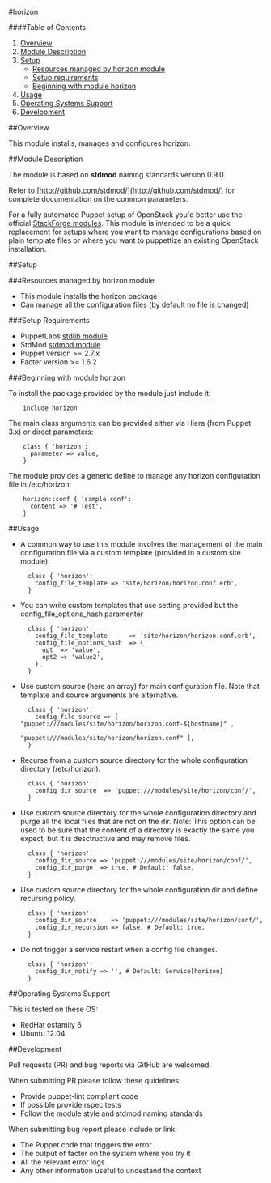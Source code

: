 #horizon

####Table of Contents

1. [Overview](#overview)
2. [Module Description](#module-description)
3. [Setup](#setup)
    * [Resources managed by horizon module](#resources-managed-by-horizon-module)
    * [Setup requirements](#setup-requirements)
    * [Beginning with module horizon](#beginning-with-module-horizon)
4. [Usage](#usage)
5. [Operating Systems Support](#operating-systems-support)
6. [Development](#development)

##Overview

This module installs, manages and configures horizon.

##Module Description

The module is based on **stdmod** naming standards version 0.9.0.

Refer to [http://github.com/stdmod/](http://github.com/stdmod/) for complete documentation on the common parameters.

For a fully automated Puppet setup of OpenStack you'd better use the official [StackForge modules](https://github.com/stackforge/puppet-openstack).
This module is intended to be a quick replacement for setups where you want to manage configurations based on plain template files or where you want to puppettize an existing OpenStack installation.

##Setup

###Resources managed by horizon module
* This module installs the horizon package
* Can manage all the configuration files (by default no file is changed)

###Setup Requirements
* PuppetLabs [stdlib module](https://github.com/puppetlabs/puppetlabs-stdlib)
* StdMod [stdmod module](https://github.com/stdmod/stdmod)
* Puppet version >= 2.7.x
* Facter version >= 1.6.2

###Beginning with module horizon

To install the package provided by the module just include it:

        include horizon

The main class arguments can be provided either via Hiera (from Puppet 3.x) or direct parameters:

        class { 'horizon':
          parameter => value,
        }

The module provides a generic define to manage any horizon configuration file in /etc/horizon:

        horizon::conf { 'sample.conf':
          content => '# Test',
        }


##Usage

* A common way to use this module involves the management of the main configuration file via a custom template (provided in a custom site module):

        class { 'horizon':
          config_file_template => 'site/horizon/horizon.conf.erb',
        }

* You can write custom templates that use setting provided but the config_file_options_hash paramenter

        class { 'horizon':
          config_file_template      => 'site/horizon/horizon.conf.erb',
          config_file_options_hash  => {
            opt  => 'value',
            opt2 => 'value2',
          },
        }

* Use custom source (here an array) for main configuration file. Note that template and source arguments are alternative.

        class { 'horizon':
          config_file_source => [ "puppet:///modules/site/horizon/horizon.conf-${hostname}" ,
                                  "puppet:///modules/site/horizon/horizon.conf" ],
        }


* Recurse from a custom source directory for the whole configuration directory (/etc/horizon).

        class { 'horizon':
          config_dir_source  => 'puppet:///modules/site/horizon/conf/',
        }

* Use custom source directory for the whole configuration directory and purge all the local files that are not on the dir.
  Note: This option can be used to be sure that the content of a directory is exactly the same you expect, but it is desctructive and may remove files.

        class { 'horizon':
          config_dir_source => 'puppet:///modules/site/horizon/conf/',
          config_dir_purge  => true, # Default: false.
        }

* Use custom source directory for the whole configuration dir and define recursing policy.

        class { 'horizon':
          config_dir_source    => 'puppet:///modules/site/horizon/conf/',
          config_dir_recursion => false, # Default: true.
        }

* Do not trigger a service restart when a config file changes.

        class { 'horizon':
          config_dir_notify => '', # Default: Service[horizon]
        }

##Operating Systems Support

This is tested on these OS:
- RedHat osfamily 6
- Ubuntu 12.04


##Development

Pull requests (PR) and bug reports via GitHub are welcomed.

When submitting PR please follow these quidelines:
- Provide puppet-lint compliant code
- If possible provide rspec tests
- Follow the module style and stdmod naming standards

When submitting bug report please include or link:
- The Puppet code that triggers the error
- The output of facter on the system where you try it
- All the relevant error logs
- Any other information useful to undestand the context
